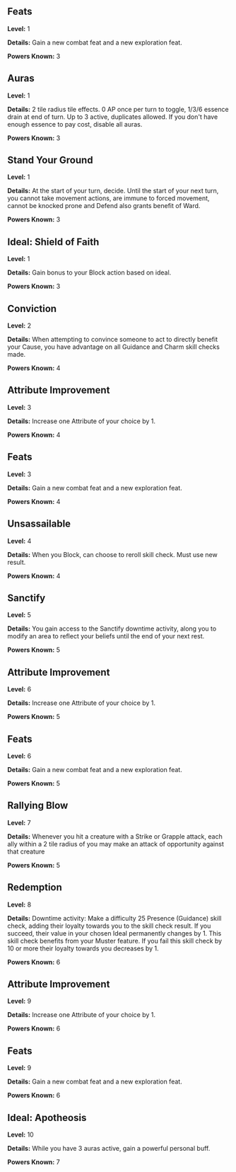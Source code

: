## Feats
**Level:** 1

**Details:** Gain a new combat feat and a new exploration feat.

**Powers Known:** 3

## Auras
**Level:** 1

**Details:** 2 tile radius tile effects. 0 AP once per turn to toggle, 1/3/6 essence drain at end of turn. Up to 3 active, duplicates allowed. If you don't have enough essence to pay cost, disable all auras.

**Powers Known:** 3

## Stand Your Ground
**Level:** 1

**Details:** At the start of your turn, decide. Until the start of your next turn, you cannot take movement actions, are immune to forced movement, cannot be knocked prone and Defend also grants benefit of Ward.

**Powers Known:** 3

## Ideal: Shield of Faith
**Level:** 1

**Details:** Gain bonus to your Block action based on ideal.

**Powers Known:** 3

## Conviction
**Level:** 2

**Details:** When attempting to convince someone to act to directly benefit your Cause, you have advantage on all Guidance and Charm skill checks made.

**Powers Known:** 4

## Attribute Improvement
**Level:** 3

**Details:** Increase one Attribute of your choice by 1.

**Powers Known:** 4

## Feats
**Level:** 3

**Details:** Gain a new combat feat and a new exploration feat.

**Powers Known:** 4

## Unsassailable
**Level:** 4

**Details:** When you Block, can choose to reroll skill check. Must use new result.

**Powers Known:** 4

## Sanctify
**Level:** 5

**Details:** You gain access to the Sanctify downtime activity, along you to modify an area to reflect your beliefs until the end of your next rest.

**Powers Known:** 5

## Attribute Improvement
**Level:** 6

**Details:** Increase one Attribute of your choice by 1.

**Powers Known:** 5

## Feats
**Level:** 6

**Details:** Gain a new combat feat and a new exploration feat.

**Powers Known:** 5

## Rallying Blow
**Level:** 7

**Details:** Whenever you hit a creature with a Strike or Grapple attack, each ally within a 2 tile radius of you may make an attack of opportunity against that creature

**Powers Known:** 5

## Redemption
**Level:** 8

**Details:** Downtime activity: Make a difficulty 25 Presence (Guidance) skill check, adding their loyalty towards you to the skill check result. If you succeed, their value in your chosen Ideal permanently changes by 1. This skill check benefits from your Muster feature. If you fail this skill check by 10 or more their loyalty towards you decreases by 1.

**Powers Known:** 6

## Attribute Improvement
**Level:** 9

**Details:** Increase one Attribute of your choice by 1.

**Powers Known:** 6

## Feats
**Level:** 9

**Details:** Gain a new combat feat and a new exploration feat.

**Powers Known:** 6

## Ideal: Apotheosis
**Level:** 10

**Details:** While you have 3 auras active, gain a powerful personal buff.

**Powers Known:** 7

